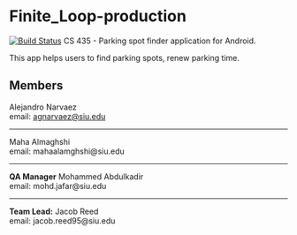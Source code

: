 # Finite_Loop-production
[![Build Status](https://travis-ci.org/SIU-CS/Finite_Loop-production.svg?branch=master)](https://travis-ci.org/SIU-CS/Finite_Loop-production)
CS 435 - Parking spot finder application for Android.

This app helps users to find parking spots, renew parking time.

## Members 
Alejandro Narvaez<br>
email: agnarvaez@siu.edu<br>
<hr>
Maha Almaghshi<br>
email: mahaalamghshi@siu.edu
<hr>
<b>QA Manager</b>
Mohammed Abdulkadir <br> 
email: mohd.jafar@siu.edu
<hr>
<b>Team Lead:</b> 
Jacob Reed<br>
email: jacob.reed95@siu.edu


